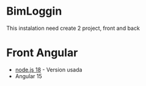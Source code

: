 # BimLoggin

This instalation need create 2 project, front and back

# Front Angular

* [node.js 18](https://nodejs.org/es/) - Version usada
* Angular 15